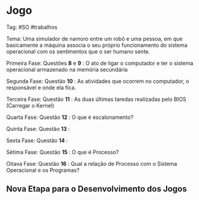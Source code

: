 # Jogo

Tag: #SO #trabalhos

Tema: Uma simulador de namoro entre um robô e uma pessoa, em que basicamente a máquina associa o seu próprio funcionamento do sistema operacional com os sentimentos que o ser humano sente.

Primeira Fase: Questões **8** e **9** : O ato de ligar o computador e ter o sistema operacional armazenado na memória secundária

Segunda Fase: Questão **10** : As atividades que ocorrem no computador, o responsável e onde ela fica.

Terceira Fase: Questão **11** : As duas últimas taredas realizadas pelo BIOS (Carregar o Kernel)

Quarta Fase: Questão **12** : O que é escalonamento?

Quinta Fase: Questão **13** :

Sexta Fase: Questão **14** :

Sétima Fase: Questão **15** : O que é Processo?

Oitava Fase: Questão **16** : Qual a relação de Processo com o Sistema Operacional e os Programas?

## Nova Etapa para o Desenvolvimento dos Jogos
